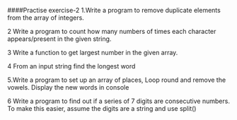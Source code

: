 ####Practise exercise-2
1.Write a program to remove duplicate elements from the array of integers.
  
2 Write a program to count how many numbers of times each character appears/present in the given string.
  
3 Write a function to get largest number in the given array.

4 From an input string find the longest word

5.Write a program to set up an array of places, Loop round and remove the vowels. Display the new words in console
                                                   

6 Write a program to find out if a series of 7 digits are consecutive numbers. To make this easier, assume the digits are a string and use split()
